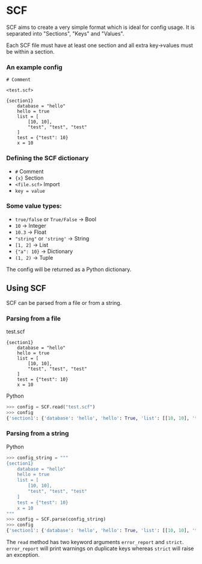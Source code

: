 # SCF

SCF aims to create a very simple format which is ideal for
config usage. It is separated into "Sections", "Keys" and "Values".

Each SCF file must have at least one section and all extra key->values must be
within a section. 

### An example config

```
# Comment

<test.scf>

{section1}
    database = "hello"
    hello = true
    list = [
        [10, 10],
        "test", "test", "test"
    ]
    test = {"test": 10}
    x = 10
 ```
    
### Defining the SCF dictionary
    
* `#` Comment
* `{x}` Section
* `<file.scf>` Import
* `key = value`


### Some value types:

* `true/false` or `True/False` -> Bool
* `10` -> Integer
* `10.3` -> Float
* `"string"` or `'string'` -> String
* `[1, 2]` -> List
* `{"a": 10}` -> Dictionary
* `(1, 2)` -> Tuple

The config will be returned as a Python dictionary.


## Using SCF


SCF can be parsed from a file or from a string.

### Parsing from a file
test.scf
```
{section1}
    database = "hello"
    hello = true
    list = [
        [10, 10],
        "test", "test", "test"
    ]
    test = {"test": 10}
    x = 10
```
Python
```python
>>> config = SCF.read("test.scf")
>>> config
{'section1': {'database': 'hello', 'hello': True, 'list': [[10, 10], 'test', 'test', 'test'], 'test': {'test': 10}, 'x': 10}}
```
### Parsing from a string
Python
```python
>>> config_string = """
{section1}
    database = "hello"
    hello = true
    list = [
        [10, 10],
        "test", "test", "test"
    ]
    test = {"test": 10}
    x = 10
"""
>>> config = SCF.parse(config_string)
>>> config
{'section1': {'database': 'hello', 'hello': True, 'list': [[10, 10], 'test', 'test', 'test'], 'test': {'test': 10}, 'x': 10}}
```


The `read` method has two keyword arguments `error_report` and `strict`. `error_report` will print warnings on duplicate keys whereas `strict` will raise an exception. 


